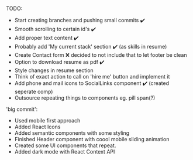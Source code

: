 TODO: 

- Start creating branches and pushing small commits ✔️
- Smooth scrolling to certain id's ✔️
- Add proper text content ✔️
- Probably add 'My current stack' section ✔️ (as skills in resume)
- Create Contact form ❌ decided to not include that to let footer be clean
- Option to download resume as pdf ✔️
- Style changes in resume section
- Think of exact action to call on 'hire me' button and implement it
- Add phone and mail icons to SocialLinks component ✔️ (created seperate comp)
- Outsource repeating things to components eg. pill span(?)


'big commit': 

- Used mobile first approach
- Added React Icons
- Added semantic components with some styling
- Finished Header component with coool mobile sliding animation
- Created some UI components that repeat.
- Added dark mode with React Context API


